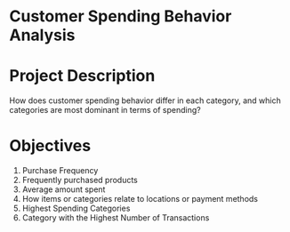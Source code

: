 # Customer Spending Behavior Analysis

# Project Description
How does customer spending behavior differ in each category, and which categories are most dominant in terms of spending?

# Objectives
1. Purchase Frequency
2. Frequently purchased products
3. Average amount spent 
4. How items or categories relate to locations or payment methods
5. Highest Spending Categories
6. Category with the Highest Number of Transactions
